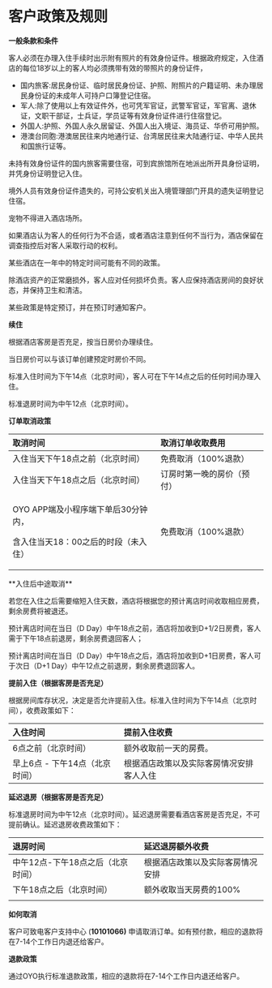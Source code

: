 # 客户政策及规则

**一般条款和条件**

客人必须在办理入住手续时出示附有照片的有效身份证件。根据政府规定，入住酒店的每位18岁以上的客人均必须携带有效的带照片的身份证件，

* 国内旅客:居民身份证、临时居民身份证、护照、附照片的户籍证明、未办理居民身份证的未成年人可持户口簿登记住宿。
* 军人:除了使用以上有效证件外，也可凭军官证，武警军官证，军官离、退休证，文职干部证，士兵证，学员证等有效身份证件进行住宿登记。
* 外国人:护照、外国人永久居留证、外国人出入境证、海员证、华侨可用护照。
* 港澳台同胞:港澳居民往来内地通行证、台湾居民往来大陆通行证、中华人民共和国旅行证等。

未持有效身份证件的国内旅客需要住宿，可到宾旅馆所在地派出所开具身份证明，并凭身份证明登记入住。

境外人员有效身份证件遗失的，可持公安机关出入境管理部门开具的遗失证明登记住宿。

宠物不得进入酒店场所。

如果酒店认为客人的任何行为不合适，或者酒店注意到任何不当行为，酒店保留在调查指控后对客人采取行动的权利。

某些酒店在一年中的特定时间可能有不同的政策。

除酒店资产的正常磨损外，客人应对任何损坏负责。客人应保持酒店房间的良好状态，并保持卫生和清洁。

某些政策是特定预订，并在预订时通知客户。

**续住**

根据酒店客房是否充足，按当日房价办理续住。

当日房价可以与该订单创建预定时房价不同。

标准入住时间为下午14点（北京时间），客人可在下午14点之后的任何时间办理入住。

标准退房时间为中午12点（北京时间）。

**订单取消政策**

<table>
  <thead>
    <tr>
      <th style="text-align:left"><b>&#x53D6;&#x6D88;&#x65F6;&#x95F4;</b>
      </th>
      <th style="text-align:left"><b>&#x53D6;&#x6D88;&#x8BA2;&#x5355;&#x6536;&#x53D6;&#x8D39;&#x7528;</b>
      </th>
    </tr>
  </thead>
  <tbody>
    <tr>
      <td style="text-align:left">&#x5165;&#x4F4F;&#x5F53;&#x5929;&#x4E0B;&#x5348;18&#x70B9;&#x4E4B;&#x524D;&#xFF08;&#x5317;&#x4EAC;&#x65F6;&#x95F4;&#xFF09;</td>
      <td
      style="text-align:left">&#x514D;&#x8D39;&#x53D6;&#x6D88;&#xFF08;100%&#x9000;&#x6B3E;&#xFF09;</td>
    </tr>
    <tr>
      <td style="text-align:left">&#x5165;&#x4F4F;&#x5F53;&#x5929;&#x4E0B;&#x5348;18&#x70B9;&#x4E4B;&#x540E;&#xFF08;&#x5317;&#x4EAC;&#x65F6;&#x95F4;&#xFF09;</td>
      <td
      style="text-align:left">&#x8BA2;&#x623F;&#x65F6;&#x7B2C;&#x4E00;&#x665A;&#x7684;&#x623F;&#x4EF7;&#xFF08;&#x9884;&#x4ED8;&#xFF09;</td>
    </tr>
    <tr>
      <td style="text-align:left">
        <p>OYO APP&#x7AEF;&#x53CA;&#x5C0F;&#x7A0B;&#x5E8F;&#x7AEF;&#x4E0B;&#x5355;&#x540E;30&#x5206;&#x949F;&#x5185;&#xFF0C;</p>
        <p>&#x542B;&#x5165;&#x4F4F;&#x5F53;&#x5929;18&#xFF1A;00&#x4E4B;&#x540E;&#x7684;&#x65F6;&#x6BB5;&#xFF08;&#x672A;&#x5165;&#x4F4F;&#xFF09;</p>
      </td>
      <td style="text-align:left">&#x514D;&#x8D39;&#x53D6;&#x6D88;&#xFF08;100%&#x9000;&#x6B3E;&#xFF09;</td>
    </tr>
  </tbody>
</table>**入住后中途取消**

若您在入住之后需要缩短入住天数，酒店将根据您的预计离店时间收取相应房费，剩余房费将被退还。

预计离店时间在当日（D Day）中午18点之前，酒店将加收到D+1/2日房费，客人需于下午18点前退房，剩余房费退回客人；

预计离店时间在当日（D Day）中午18点之后，酒店将加收到D+1日房费，客人可于次日（D+1 Day）中午12点之前退房，剩余房费退回客人。

**提前入住（根据客房是否充足）**

根据房间库存状况，决定是否允许提前入住。标准入住时间为下午14点（北京时间），收费政策如下：

| 入住时间 | 提前入住收费 |
| :--- | :--- |
| 6点之前（北京时间） | 额外收取前一天的房费。 |
| 早上6点 - 下午14点（北京时间） | 根据酒店政策以及实际客房情况安排客人入住 |

**延迟退房（根据客房是否充足）**

标准退房时间为中午12点（北京时间）。延迟退房需要看酒店客房是否充足，不可提前确认。延迟退房收费政策如下：

| 退房时间 | 延迟退房额外收费 |
| :--- | :--- |
| 中午12点-下午18点之后（北京时间） | 根据酒店政策以及实际客房情况安排 |
| 下午18点之后（北京时间） | 额外收取当天房费的100% |
|  |  |

**如何取消**

客户可致电客户支持中心 \(**10101066\)** 申请取消订单。如有预付款，相应的退款将在7-14个工作日内退还给客户。

**退款政策**

通过OYO执行标准退款政策，相应的退款将在7-14个工作日内退还给客户。

